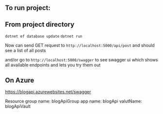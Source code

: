 ## To run project:

## From project directory

`dotnet ef database update`
`dotnet run`

Now can send GET request to `http://localhost:5000/api/post` and should see a list of all posts

and/or go to `http://localhost:5000/swagger` to see swagger ui which shows all available endpoints and lets you try them out

## On Azure

https://blogapi.azurewebsites.net/swagger

Resource group name: blogApiGroup
app name: blogApi
valutName: blogApiVault
